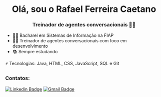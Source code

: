 <h1 align="center">Olá, sou o Rafael Ferreira Caetano</h1>
<h3 align="center">Treinador de agentes conversacionais 👨‍💻</h3>

- 👨‍🎓 Bacharel em Sistemas de Informação na FIAP
- 👨‍💻 Treinador de agentes conversacionais com foco em desenvolvimento
- 📚 Sempre estudando

⚡ Tecnologias: Java, HTML, CSS, JavaScript, SQL e Git

<h3>Contatos:</h3>

[![Linkedin Badge](https://img.shields.io/badge/-rafacaetano7-blue?style=flat-square&logo=Linkedin&logoColor=white&link=https://www.linkedin.com/in/rafacaetano7)](https://www.linkedin.com/in/rafacaetano7) 
[![Gmail Badge](https://img.shields.io/badge/-rcaetano0709@gmail.com-c14438?style=flat-square&logo=Gmail&logoColor=white&link=mailto:rcaetano0709@gmail.com)](mailto:rcaetano0709@gmail.com)
